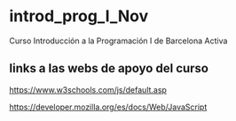 # introd_prog_I_Nov
Curso Introducción a la Programación I de Barcelona Activa

## links a las webs de apoyo del curso

https://www.w3schools.com/js/default.asp

https://developer.mozilla.org/es/docs/Web/JavaScript
